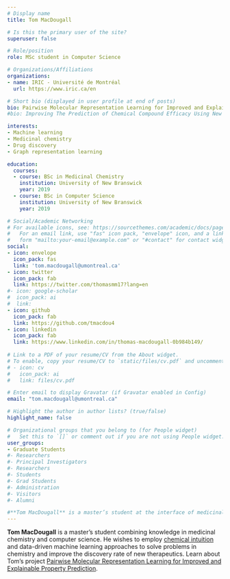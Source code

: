 ```yaml
---
# Display name
title: Tom MacDougall

# Is this the primary user of the site?
superuser: false

# Role/position
role: MSc student in Computer Science

# Organizations/Affiliations
organizations:
- name: IRIC - Université de Montréal
  url: https://www.iric.ca/en

# Short bio (displayed in user profile at end of posts)
bio: Pairwise Molecular Representation Learning for Improved and Explainable Property Prediction
#bio: Improving The Prediction of Chemical Compound Efficacy Using New Molecular Representations and Machine Learning

interests:
- Machine learning
- Medicinal chemistry
- Drug discovery
- Graph representation learning

education:
  courses:
  - course: BSc in Medicinal Chemistry
    institution: University of New Branswick
    year: 2019
  - course: BSc in Computer Science
    institution: University of New Branswick
    year: 2019

# Social/Academic Networking
# For available icons, see: https://sourcethemes.com/academic/docs/page-builder/#icons
#   For an email link, use "fas" icon pack, "envelope" icon, and a link in the
#   form "mailto:your-email@example.com" or "#contact" for contact widget.
social:
- icon: envelope
  icon_pack: fas
  link: 'tom.macdougall@umontreal.ca'
- icon: twitter
  icon_pack: fab
  link: https://twitter.com/thomasmm17?lang=en
#- icon: google-scholar
#  icon_pack: ai
#  link: 
- icon: github
  icon_pack: fab
  link: https://github.com/tmacdou4
- icon: linkedin
  icon_pack: fab
  link: https://www.linkedin.com/in/thomas-macdougall-0b984b149/ 
  
# Link to a PDF of your resume/CV from the About widget.
# To enable, copy your resume/CV to `static/files/cv.pdf` and uncomment the lines below.
# - icon: cv
#   icon_pack: ai
#   link: files/cv.pdf

# Enter email to display Gravatar (if Gravatar enabled in Config)
email: "tom.macdougall@umontreal.ca"

# Highlight the author in author lists? (true/false)
highlight_name: false

# Organizational groups that you belong to (for People widget)
#   Set this to `[]` or comment out if you are not using People widget.
user_groups:
- Graduate Students
#- Researchers
#- Principal Investigators
#- Researchers
#- Students
#- Grad Students
#- Administration
#- Visitors
#- Alumni

#**Tom MacDougall** is a master’s student at the interface of medicinal chemistry and computer science with a strong desire to employ [chemical intuition](https://blogs.scientificamerican.com/the-curious-wavefunction/what-is-chemical-intuition/) and data-driven machine learning approaches to solve problems in chemistry and improve the discovery rate of new therapeutics. Learn about the Tom’s project [Pairwise Molecular Representation Learning for Improved and Explainable Property Prediction](/project/tom-macdougall-pr).
---
```


**Tom MacDougall** is a master’s student combining knowledge in medicinal chemistry and computer science. He wishes to employ [chemical intuition](https://blogs.scientificamerican.com/the-curious-wavefunction/what-is-chemical-intuition/) and data-driven machine learning approaches to solve problems in chemistry and improve the discovery rate of new therapeutics. Learn about Tom’s project [Pairwise Molecular Representation Learning for Improved and Explainable Property Prediction](/project/tom-macdougall-pr). 
